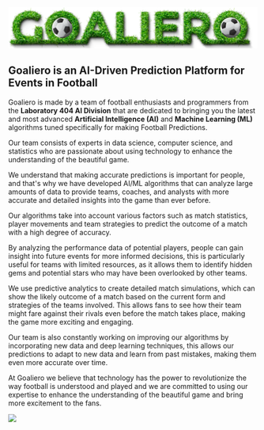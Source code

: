 <img src="https://raw.githubusercontent.com/Goaliero/.github/main/profile/goaliero_logo.webp" />

## Goaliero is an AI-Driven Prediction Platform for Events in Football

Goaliero is made by a team of football enthusiasts and programmers from the **Laboratory 404 AI Division** that are dedicated to bringing you the latest and most advanced **Artificial Intelligence (AI)** and **Machine Learning (ML)** algorithms tuned specifically for making Football Predictions.

Our team consists of experts in data science, computer science, and statistics who are passionate about using technology to enhance the understanding of the beautiful game.

We understand that making accurate predictions is important for people, and that's why we have developed AI/ML algorithms that can analyze large amounts of data to provide teams, coaches, and analysts with more accurate and detailed insights into the game than ever before.

Our algorithms take into account various factors such as match statistics, player movements and team strategies to predict the outcome of a match with a high degree of accuracy.

By analyzing the performance data of potential players, people can gain insight into future events for more informed decisions, this is particularly useful for teams with limited resources, as it allows them to identify hidden gems and potential stars who may have been overlooked by other teams.

We use predictive analytics to create detailed match simulations, which can show the likely outcome of a match based on the current form and strategies of the teams involved. This allows fans to see how their team might fare against their rivals even before the match takes place, making the game more exciting and engaging.

Our team is also constantly working on improving our algorithms by incorporating new data and deep learning techniques, this allows our predictions to adapt to new data and learn from past mistakes, making them even more accurate over time.

At Goaliero we believe that technology has the power to revolutionize the way football is understood and played and we are committed to using our expertise to enhance the understanding of the beautiful game and bring more excitement to the fans.

<img src="https://raw.githubusercontent.com/Goaliero/.github/main/profile/playerballtracking.gif" />